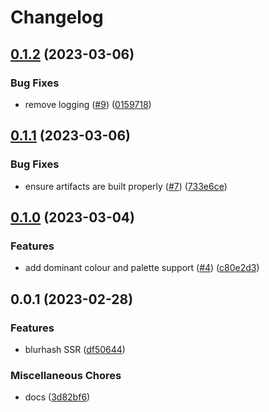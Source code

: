# Changelog

## [0.1.2](https://github.com/ascorbic/unpic-placeholder/compare/v0.1.1...v0.1.2) (2023-03-06)


### Bug Fixes

* remove logging ([#9](https://github.com/ascorbic/unpic-placeholder/issues/9)) ([0159718](https://github.com/ascorbic/unpic-placeholder/commit/0159718a9c6d145b76ab7bb8e27b233d44c87f22))

## [0.1.1](https://github.com/ascorbic/unpic-placeholder/compare/v0.1.0...v0.1.1) (2023-03-06)


### Bug Fixes

* ensure artifacts are built properly ([#7](https://github.com/ascorbic/unpic-placeholder/issues/7)) ([733e6ce](https://github.com/ascorbic/unpic-placeholder/commit/733e6ce8a7a06a04e7981fbc760a904901fddf18))

## [0.1.0](https://github.com/ascorbic/unpic-placeholder/compare/v0.0.1...v0.1.0) (2023-03-04)


### Features

* add dominant colour and palette support ([#4](https://github.com/ascorbic/unpic-placeholder/issues/4)) ([c80e2d3](https://github.com/ascorbic/unpic-placeholder/commit/c80e2d368bf54319f5292e42284e98cc24d31deb))

## 0.0.1 (2023-02-28)


### Features

* blurhash SSR ([df50644](https://github.com/ascorbic/unpic-placeholder/commit/df506441928b662343cc0961602472966df42edb))


### Miscellaneous Chores

* docs ([3d82bf6](https://github.com/ascorbic/unpic-placeholder/commit/3d82bf62d969978a467f7607e39ea67074a4228a))
